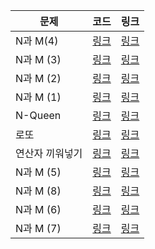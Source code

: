| 문제            | 코드                                                         | 링크                                          |
| --------------- | ------------------------------------------------------------ | --------------------------------------------- |
| N과 M(4)        | [링크](https://github.com/mynameisjinwon/TIL/blob/main/Java/Algorithm/baekjoon/1.%EC%99%84%EC%A0%84%ED%83%90%EC%83%89/baekjoon15652.java) | [링크](https://www.acmicpc.net/problem/15652) |
| N과 M (3)       | [링크](https://github.com/mynameisjinwon/TIL/blob/main/Java/Algorithm/baekjoon/1.%EC%99%84%EC%A0%84%ED%83%90%EC%83%89/baekjoon15651.java) | [링크](https://www.acmicpc.net/problem/15651) |
| N과 M (2)       | [링크](https://github.com/mynameisjinwon/TIL/blob/main/Java/Algorithm/baekjoon/1.%EC%99%84%EC%A0%84%ED%83%90%EC%83%89/baekjoon15650.java) | [링크](https://www.acmicpc.net/problem/15650) |
| N과 M (1)       | [링크](https://github.com/mynameisjinwon/TIL/blob/main/Java/Algorithm/baekjoon/1.%EC%99%84%EC%A0%84%ED%83%90%EC%83%89/baekjoon15649.java) | [링크](https://www.acmicpc.net/problem/15649) |
| N-Queen         | [링크](https://github.com/mynameisjinwon/TIL/blob/main/Java/Algorithm/baekjoon/1.%EC%99%84%EC%A0%84%ED%83%90%EC%83%89/baekjoon9663.java) | [링크](https://www.acmicpc.net/problem/9663)  |
| 로또            | [링크](https://github.com/mynameisjinwon/TIL/blob/main/Java/Algorithm/baekjoon/1.%EC%99%84%EC%A0%84%ED%83%90%EC%83%89/baekjoon6603.java) | [링크](https://www.acmicpc.net/problem/6603)  |
| 연산자 끼워넣기 | [링크](https://github.com/mynameisjinwon/TIL/blob/main/Java/Algorithm/baekjoon/1.%EC%99%84%EC%A0%84%ED%83%90%EC%83%89/baekjoon14888.java) | [링크](https://www.acmicpc.net/problem/14888) |
| N과 M (5)      | [링크](https://github.com/mynameisjinwon/TIL/blob/main/Java/Algorithm/baekjoon/1.%EC%99%84%EC%A0%84%ED%83%90%EC%83%89/baekjoon15654.java) | [링크](https://www.acmicpc.net/problem/15654) |
| N과 M (8)      | [링크](https://github.com/mynameisjinwon/TIL/blob/main/Java/Algorithm/baekjoon/1.%EC%99%84%EC%A0%84%ED%83%90%EC%83%89/baekjoon15657.java) | [링크](https://www.acmicpc.net/problem/15657) |
| N과 M (6)      | [링크](https://github.com/mynameisjinwon/TIL/blob/main/Java/Algorithm/baekjoon/1.%EC%99%84%EC%A0%84%ED%83%90%EC%83%89/baekjoon15655.java) | [링크](https://www.acmicpc.net/problem/15655) |
| N과 M (7)      | [링크](https://github.com/mynameisjinwon/TIL/blob/main/Java/Algorithm/baekjoon/1.%EC%99%84%EC%A0%84%ED%83%90%EC%83%89/baekjoon15656.java) | [링크](https://www.acmicpc.net/problem/15656) |
